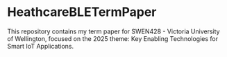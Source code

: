 # HeathcareBLETermPaper

This repository contains my term paper for SWEN428 - Victoria University of Wellington, focused on the 2025 theme: Key Enabling Technologies for Smart IoT Applications.



